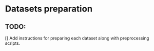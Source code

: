 # Datasets preparation

## TODO:

[] Add instructions for preparing each dataset along with preprocessing scripts.
